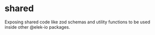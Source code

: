 # shared
Exposing shared code like zod schemas and utility functions to be used inside other @elek-io packages.

